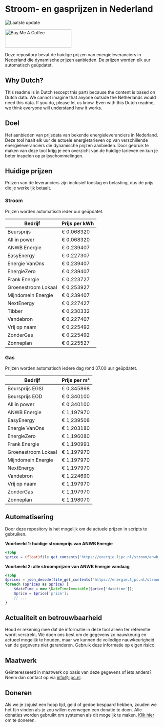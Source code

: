 # Stroom- en gasprijzen in Nederland

![Laatste update](https://img.shields.io/badge/laatste%20update-2025--05--17%2018%3A00%20CET-brightgreen)

<a href="https://www.buymeacoffee.com/Lars-" target="_blank"><img src="https://cdn.buymeacoffee.com/buttons/v2/default-orange.png" alt="Buy Me A Coffee" height="60" style="height: 60px !important;width: 217px !important;" ></a>

Deze repository bevat de huidige prijzen van energieleveranciers in Nederland die dynamische prijzen aanbieden. De prijzen worden elk uur automatisch geüpdatet.

## Why Dutch?

This readme is in Dutch (except this part) because the content is based on Dutch data. We cannot imagine that anyone outside the Netherlands would need this data. If you do, please let us know. Even with this Dutch readme, we think
everyone will understand how it works.

## Doel

Het aanbieden van prijsdata van bekende energieleveranciers in Nederland. Deze tool haalt elk uur de actuele energietarieven op van verschillende energieleveranciers die dynamische prijzen aanbieden. Door gebruik te maken van deze tool
krijg je een overzicht van de huidige tarieven en kun je beter inspelen op prijsschommelingen.

## Huidige prijzen

Prijzen van de leveranciers zijn inclusief toeslag en belasting, dus de prijs die je werkelijk betaalt.

### Stroom

Prijzen worden automatisch ieder uur geüpdatet.

 Bedrijf | Prijs per kWh 
---------|---------------
Beursprijs | € 0,068320
All in power | € 0,068320
ANWB Energie | € 0,239407
EasyEnergy | € 0,227307
Energie VanOns | € 0,239407
EnergieZero | € 0,239407
Frank Energie | € 0,223727
Groenestroom Lokaal | € 0,253927
Mijndomein Energie | € 0,239407
NextEnergy | € 0,227427
Tibber | € 0,230332
Vandebron | € 0,227407
Vrij op naam | € 0,225492
ZonderGas | € 0,225492
Zonneplan | € 0,225527


### Gas

Prijzen worden automatisch iedere dag rond 07.00 uur geüpdatet.

 Bedrijf | Prijs per m³ 
---------|--------------
Beursprijs EGSI | € 0,345868
Beursprijs EOD | € 0,340100
All in power | € 0,340100
ANWB Energie | € 1,197970
EasyEnergy | € 1,239508
Energie VanOns | € 1,203180
EnergieZero | € 1,196080
Frank Energie | € 1,190991
Groenestroom Lokaal | € 1,197970
Mijndomein Energie | € 1,197970
NextEnergy | € 1,197970
Vandebron | € 1,224690
Vrij op naam | € 1,197970
ZonderGas | € 1,197970
Zonneplan | € 1,198070


## Automatisering

Door deze repository is het mogelijk om de actuele prijzen in scripts te gebruiken.

**Voorbeeld 1: huidige stroomprijs van ANWB Energie**

```php
<?php
$price = (float)file_get_contents('https://energie.ljpc.nl/stroom/anwb-energie-nu.txt');

```

**Voorbeeld 2: alle stroomprijzen van ANWB Energie vandaag**

```php
<?php
$prices = json_decode(file_get_contents('https://energie.ljpc.nl/stroom/all-in-power-vandaag.json'),true);
foreach ($prices as $price) {
    $dateTime = new \DateTimeImmutable($price['datetime']);
    $price = $price['price'];
    // ...
}
```

## Actualiteit en betrouwbaarheid

Houd er rekening mee dat de informatie in deze tool alleen ter referentie wordt verstrekt. We doen ons best om de gegevens zo nauwkeurig en actueel mogelijk te houden, maar we kunnen de volledige nauwkeurigheid van de gegevens niet
garanderen. Gebruik deze informatie op eigen risico.

## Maatwerk

Geïnteresseerd in maatwerk op basis van deze gegevens of iets anders? Neem dan contact op
via [info@ljpc.nl](mailto:info@ljpc.nl?subject=Energie%20prijzen).

## Doneren

Als we je zojuist een hoop tijd, geld of gedoe bespaard hebben, zouden we het fijn vinden als je zou willen overwegen een
donatie te doen. Alle donaties worden gebruikt om systemen als dit mogelijk te
maken. [Klik hier](https://www.buymeacoffee.com/Lars-) om te doneren.
